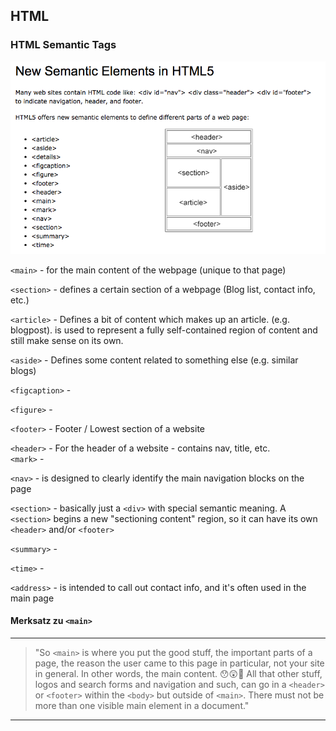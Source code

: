 ## HTML

### HTML Semantic Tags

![HTML Semantic Tags](resources/html5_semantic_tags.png)

`<main>` - for the main content of the webpage (unique to that page)

`<section>` - defines a certain section of a webpage (Blog list, contact info, etc.)

`<article>` - Defines a bit of content which makes up an article. (e.g. blogpost). is used to represent a fully self-contained region of content and still make sense on its own.

`<aside>` - Defines some content related to something else (e.g. similar blogs)

`<figcaption>` -

`<figure>` -

`<footer>` - Footer / Lowest section of a website

`<header>` - For the header of a website - contains nav, title, etc.  
`<mark>` -

`<nav>` - is designed to clearly identify the main navigation blocks on the page

`<section>` - basically just a `<div>` with special semantic meaning. A `<section>` begins a new "sectioning content" region, so it can have its own `<header>` and/or `<footer>`

`<summary>` -

`<time>` -

`<address>` - is intended to call out contact info, and it's often used in the main page

#### Merksatz zu `<main>`

---

> "So `<main>` is where you put the good stuff, the important parts of a page, the reason the user came to this page in particular, not your site in general. In other words, the main content. 😯😲🤯
> All that other stuff, logos and search forms and navigation and such, can go in a `<header>` or `<footer>` within the `<body>` but outside of `<main>`.
> There must not be more than one visible main element in a document."

---
